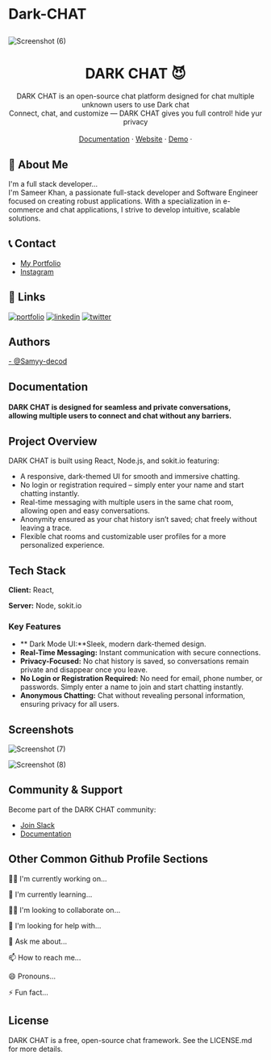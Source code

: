 # Dark-CHAT<p align="center">

![Screenshot (6)](https://github.com/user-attachments/assets/385fa114-6aa0-4856-91bf-89fa6c401a32)

  <h1 align="center">DARK CHAT 😈</h1>

  <p align="center">
   DARK CHAT is an open-source chat platform designed for chat multiple unknown users to use  Dark chat 
    <br />
 Connect, chat, and customize — DARK CHAT gives you full control!  hide yur privacy
    <br />
    <br />
    <a href="#">Documentation</a>
    ·
    <a href="#">Website</a>
    ·
    <a href="#">Demo</a>
    ·
  </p>
</p>

## 🚀 About Me
I'm a full stack developer...<br/>
I'm Sameer Khan, a passionate full-stack developer and Software Engineer focused on creating robust applications. With a specialization in e-commerce and chat applications, I strive to develop intuitive, scalable solutions.



## 📞 Contact
- <a href="https://codingyari.com">My Portfolio</a>
- <a href="https://www.instagram.com/mr.samyy_99">Instagram</a>




## 🔗 Links
[![portfolio](https://img.shields.io/badge/my_portfolio-000?style=for-the-badge&logo=ko-fi&logoColor=white)](https://katherineoelsner.com/)
[![linkedin](https://img.shields.io/badge/linkedin-0A66C2?style=for-the-badge&logo=linkedin&logoColor=white)](https://www.linkedin.com/)
[![twitter](https://img.shields.io/badge/twitter-1DA1F2?style=for-the-badge&logo=twitter&logoColor=white)](https://twitter.com/)



## Authors
  <a href="https://github.com/Samyy-decod">
- @Samyy-decod
  </a>


## Documentation
  <h4>DARK CHAT is designed for seamless and private conversations, <br/>allowing multiple users to connect and chat without any barriers.</h4>
  
## Project Overview

DARK CHAT is built using React, Node.js, and sokit.io featuring:

- A responsive, dark-themed UI for smooth and immersive chatting.
- No login or registration required – simply enter your name and start chatting instantly.
- Real-time messaging with multiple users in the same chat room, allowing open and easy conversations.
- Anonymity ensured as your chat history isn’t saved; chat freely without leaving a trace.
- Flexible chat rooms and customizable user profiles for a more personalized experience.


## Tech Stack

**Client:** React, 

**Server:** Node, sokit.io



### Key Features
- ** Dark Mode UI:**Sleek, modern dark-themed design.
- **Real-Time Messaging:** Instant communication with secure connections.
- **Privacy-Focused:** No chat history is saved, so conversations remain private and disappear once you leave.
- **No Login or Registration Required:** No need for email, phone number, or passwords. Simply enter a name to join and start chatting instantly.
- **Anonymous Chatting:** Chat without revealing personal information, ensuring privacy for all users.


## Screenshots

![Screenshot (7)](https://github.com/user-attachments/assets/11b1d849-8cfa-4e7a-a375-9ebd7eb98c23)


![Screenshot (8)](https://github.com/user-attachments/assets/e0fe5f5e-8f0c-41fd-9e98-fce69eb5987c)


## Community & Support

Become part of the DARK CHAT community:
- [Join Slack](https://slack.spreecommerce.org)
- [Documentation](https://docs.spreecommerce.org)



## Other Common Github Profile Sections
👩‍💻 I'm currently working on...

🧠 I'm currently learning...

👯‍♀️ I'm looking to collaborate on...

🤔 I'm looking for help with...

💬 Ask me about...

📫 How to reach me...

😄 Pronouns...

⚡️ Fun fact...



## License

DARK CHAT is a free, open-source chat framework. See the LICENSE.md for more details.

